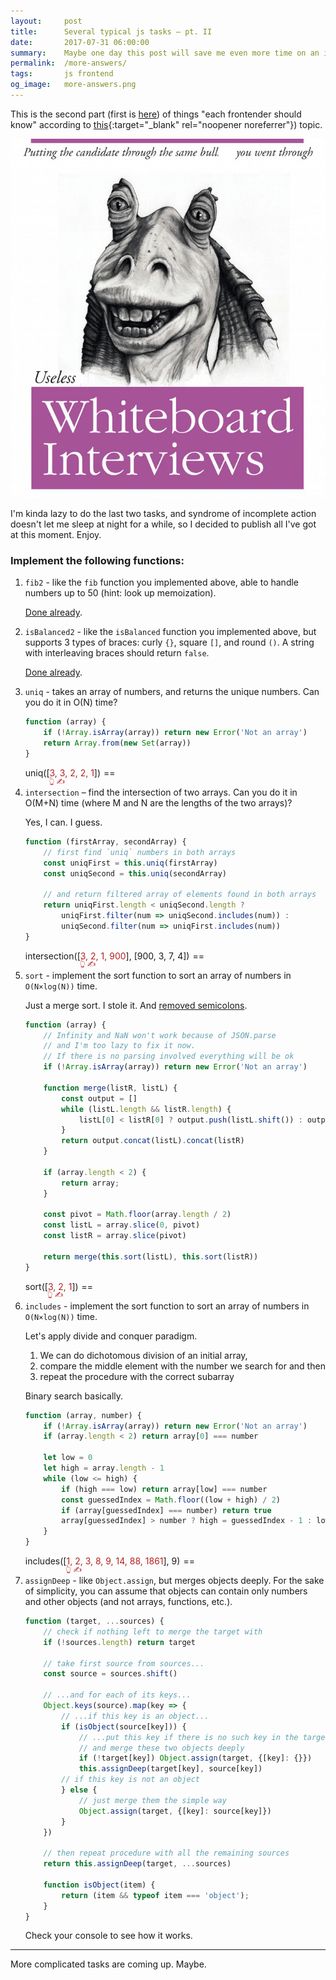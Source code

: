 ```yaml
---
layout:     post
title:      Several typical js tasks – pt. II
date:       2017-07-31 06:00:00
summary:    Maybe one day this post will save me even more time on an interview.
permalink:  /more-answers/
tags:       js frontend
og_image:   more-answers.png
---
```


<script src='/js/tests.js' defer></script>
<style>
    span.result:before {
        content: '==';
        margin: 0 5px;
    }
    span[contenteditable] {
        color: firebrick;
        position: relative;
    }
    span[edit]:after {
        content: '👆 ✍️';
        position: absolute;
        width: 3em;
        bottom: -1.4em;
        left: -0.1em;
        font-size: 0.8em;
    }
</style>

This is the second part (first is [here](/answers/)) of things "each frontender should know"
according to [this](https://performancejs.com/post/hde6d32/The-Best-List-of-Frontend-JavaScript-Interview-Questions-(written-by-a-Frontend-Engineer)){:target="_blank" rel="noopener noreferrer"}) topic.

![Shitty whiteboard questions](/images/og/more-answers.png)

I'm kinda lazy to do the last two tasks, and syndrome of incomplete action
doesn't let me sleep at night for a while, so I decided to publish all I've got
at this moment. Enjoy.

### Implement the following functions:

1. `fib2` - like the `fib` function you implemented above, able to handle numbers up to 50 (hint: look up memoization).

    [Done already](/answers/).

1. `isBalanced2` - like the `isBalanced` function you implemented above, but supports 3 types of braces: curly `{}`, square `[]`, and round `()`. A string with interleaving braces should return `false`.

    [Done already](/answers/).

1. `uniq` - takes an array of numbers, and returns the unique numbers. Can you do it in O(N) time?

    ```js
    function (array) {
        if (!Array.isArray(array)) return new Error('Not an array')
        return Array.from(new Set(array))
    }
    ```

    uniq([<span contenteditable='true' class='uniq' edit>3, 3, 2, 2, 1</span>])<span class='result uniq' />

1. `intersection` – find the intersection of two arrays. Can you do it in O(M+N) time (where M and N are the lengths of the two arrays)?

    Yes, I can. I guess.

    ```js
    function (firstArray, secondArray) {
        // first find `uniq` numbers in both arrays
        const uniqFirst = this.uniq(firstArray)
        const uniqSecond = this.uniq(secondArray)

        // and return filtered array of elements found in both arrays
        return uniqFirst.length < uniqSecond.length ?
            uniqFirst.filter(num => uniqSecond.includes(num)) :
            uniqSecond.filter(num => uniqFirst.includes(num))
    }
    ```

    intersection([<span contenteditable='true' class='intersection' edit>3, 2, 1, 900</span>], [900, 3, 7, 4])<span class='result intersection' />


1. `sort` - implement the sort function to sort an array of numbers in `O(N×log(N))` time.

    Just a merge sort. I stole it. And [removed semicolons](/semicolon/).
    ```js
    function (array) {
        // Infinity and NaN won't work because of JSON.parse
        // and I'm too lazy to fix it now.
        // If there is no parsing involved everything will be ok
        if (!Array.isArray(array)) return new Error('Not an array')

        function merge(listR, listL) {
            const output = []
            while (listL.length && listR.length) {
                listL[0] < listR[0] ? output.push(listL.shift()) : output.push(listR.shift())
            }
            return output.concat(listL).concat(listR)
        }

        if (array.length < 2) {
            return array;
        }

        const pivot = Math.floor(array.length / 2)
        const listL = array.slice(0, pivot)
        const listR = array.slice(pivot)

        return merge(this.sort(listL), this.sort(listR))
    }
    ```

    sort([<span contenteditable='true' class='sort' edit>3, 2, 1</span>])<span class='result sort' />

1. `includes` - implement the sort function to sort an array of numbers in `O(N×log(N))` time.

    Let's apply divide and conquer paradigm.
    1. We can do dichotomous division of an initial array,
    1. compare the middle element with the number we search for and then
    1. repeat the procedure with the correct subarray

    Binary search basically.

    ```js
    function (array, number) {
        if (!Array.isArray(array)) return new Error('Not an array')
        if (array.length < 2) return array[0] === number

        let low = 0
        let high = array.length - 1
        while (low <= high) {
            if (high === low) return array[low] === number
            const guessedIndex = Math.floor((low + high) / 2)
            if (array[guessedIndex] === number) return true
            array[guessedIndex] > number ? high = guessedIndex - 1 : low = guessedIndex + 1
        }
    }
    ```

    includes([<span contenteditable='true' class='includes' edit>1, 2, 3, 8, 9, 14, 88, 1861</span>], 9)<span class='result includes' />

1. `assignDeep` - like `Object.assign`, but merges objects deeply. For the sake of simplicity, you can assume that objects can contain only numbers and other objects (and not arrays, functions, etc.).

    ```js
    function (target, ...sources) {
        // check if nothing left to merge the target with
        if (!sources.length) return target

        // take first source from sources...
        const source = sources.shift()

        // ...and for each of its keys...
        Object.keys(source).map(key => {
            // ...if this key is an object...
            if (isObject(source[key])) {
                // ...put this key if there is no such key in the target object
                // and merge these two objects deeply
                if (!target[key]) Object.assign(target, {[key]: {}})
                this.assignDeep(target[key], source[key])
            // if this key is not an object
            } else {
                // just merge them the simple way
                Object.assign(target, {[key]: source[key]})
            }
        })

        // then repeat procedure with all the remaining sources
        return this.assignDeep(target, ...sources)

        function isObject(item) {
            return (item && typeof item === 'object');
        }
    }
    ```

    Check your console to see how it works.

----------------
More complicated tasks are coming up. Maybe.